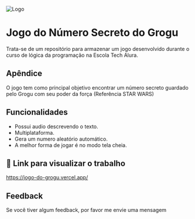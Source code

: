 ![Logo](https://seeklogo.com/images/G/grogu-capsule-logo-1DA0AAE035-seeklogo.com.png)

# Jogo do Número Secreto do Grogu

Trata-se de um repositório para armazenar um jogo desenvolvido durante o curso de lógica da programação na Escola Tech Alura.

## Apêndice

O jogo tem como principal objetivo encontrar um número secreto guardado pelo Grogu com seu poder da força (Referência STAR WARS)


## Funcionalidades

- Possui audio descrevendo o texto.
- Multiplataforma.
- Gera um numero aleatório automático.
- A melhor forma de jogar é no modo tela cheia.


## 🔗 Link para visualizar o trabalho
https://jogo-do-grogu.vercel.app/

## Feedback

Se você tiver algum feedback, por favor me envie uma mensagem
